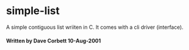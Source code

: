 # simple-list

A simple contiguous list wriiten in C. It comes with a cli driver (interface).

#### Written by Dave Corbett 10-Aug-2001
